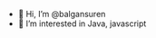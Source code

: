 - 👋 Hi, I’m @balgansuren
- 👀 I’m interested in Java, javascript

<!---
balgansuren/balgansuren is a ✨ special ✨ repository because its `README.md` (this file) appears on your GitHub profile.
You can click the Preview link to take a look at your changes.
--->
